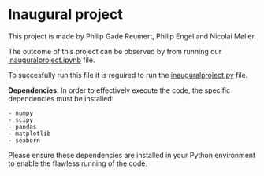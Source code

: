 # Inaugural project

This project is made by Philip Gade Reumert, Philip Engel and Nicolai Møller.

The outcome of this project can be observed by from running our [inauguralproject.ipynb](inauguralproject.ipynb) file. 


To succesfully run this file it is reguired to run the [inauguralproject.py](inauguralproject.py) file.

**Dependencies**: In order to effectively execute the code, the specific dependencies must be installed:

    - numpy
    - scipy
    - pandas
    - matplotlib
    - seaborn


Please ensure these dependencies are installed in your Python environment to enable the flawless running of the code.

